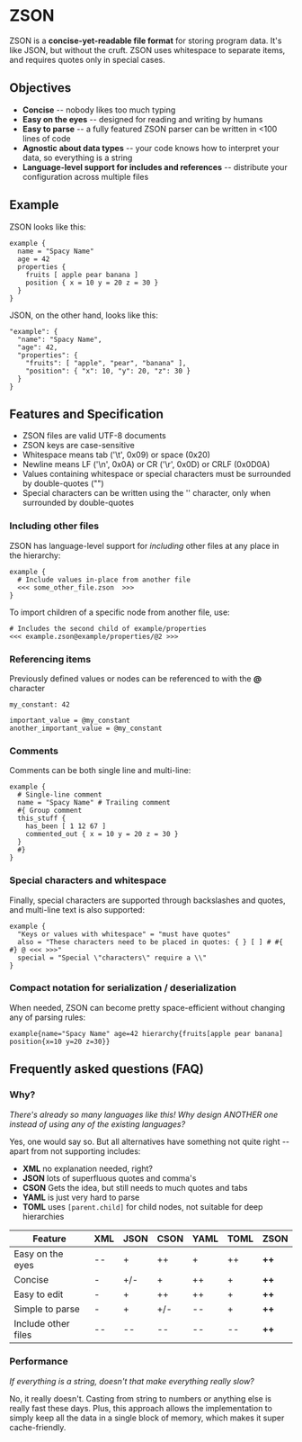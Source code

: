 # ZSON
ZSON is a **concise-yet-readable file format** for storing program data. It's like JSON, but without the cruft. ZSON uses whitespace to separate items, and requires quotes only in special cases.

## Objectives
* **Concise** -- nobody likes too much typing
* **Easy on the eyes** -- designed for reading and writing by humans
* **Easy to parse** -- a fully featured ZSON parser can be written in <100 lines of code
* **Agnostic about data types** -- your code knows how to interpret your data, so everything is a string
* **Language-level support for includes and references** -- distribute your configuration across multiple files

## Example
ZSON looks like this:
```
example {
  name = "Spacy Name"
  age = 42
  properties {
    fruits [ apple pear banana ]
    position { x = 10 y = 20 z = 30 }
  }
}
```

JSON, on the other hand, looks like this:
```
"example": {
  "name": "Spacy Name",
  "age": 42,
  "properties": {
    "fruits": [ "apple", "pear", "banana" ],
    "position": { "x": 10, "y": 20, "z": 30 }
  }
}
```

## Features and Specification
* ZSON files are valid UTF-8 documents
* ZSON keys are case-sensitive
* Whitespace means tab ('\t', 0x09) or space (0x20)
* Newline means LF ('\n', 0x0A) or CR ('\r', 0x0D) or CRLF (0x0D0A)
* Values containing whitespace or special characters must be surrounded by double-quotes ("")
* Special characters can be written using the '\' character, only when surrounded by double-quotes

### Including other files
ZSON has language-level support for *including* other files at any place in the hierarchy:
```
example {
  # Include values in-place from another file
  <<< some_other_file.zson  >>>
}
```

To import children of a specific node from another file, use:
```
# Includes the second child of example/properties
<<< example.zson@example/properties/@2 >>>
```

### Referencing items
Previously defined values or nodes can be referenced to with the **@** character
```
my_constant: 42

important_value = @my_constant
another_important_value = @my_constant
```

### Comments
Comments can be both single line and multi-line:
```
example {
  # Single-line comment
  name = "Spacy Name" # Trailing comment
  #{ Group comment
  this_stuff {
    has_been [ 1 12 67 ]
    commented_out { x = 10 y = 20 z = 30 }
  }
  #}
}
```

### Special characters and whitespace
Finally, special characters are supported through backslashes and quotes, and multi-line text is also supported:
```
example {
  "Keys or values with whitespace" = "must have quotes"
  also = "These characters need to be placed in quotes: { } [ ] # #{ #} @ <<< >>>"
  special = "Special \"characters\" require a \\"
}
```

### Compact notation for serialization / deserialization
When needed, ZSON can become pretty space-efficient without changing any of parsing rules:
```
example{name="Spacy Name" age=42 hierarchy{fruits[apple pear banana] position{x=10 y=20 z=30}}
```

## Frequently asked questions (FAQ)
### Why?
*There's already so many languages like this! Why design ANOTHER one instead of using any of the existing languages?*

Yes, one would say so. But all alternatives have something not quite right -- apart from not supporting includes:
* **XML** no explanation needed, right?
* **JSON** lots of superfluous quotes and comma's
* **CSON** Gets the idea, but still needs to much quotes and tabs
* **YAML** is just very hard to parse
* **TOML** uses `[parent.child]` for child nodes, not suitable for deep hierarchies

| Feature             | XML | JSON | CSON | YAML | TOML | **ZSON**|
| --------            | --- | ---- | ---- | ---- | ---- | ---- |
| Easy on the eyes    | --  | +    | ++   | +    | ++   | **++** |
| Concise             | -   | +/-  | +    | ++   | +    | **++** |
| Easy to edit        | -   | +    | ++   | ++   | +    | **++** |
| Simple to parse     | -   | +    | +/-  | --   | +    | **++** |
| Include other files | --  | --   | --   | --   | --   | **++** |

### Performance
*If everything is a string, doesn't that make everything really slow?*

No, it really doesn't. Casting from string to numbers or anything else is really fast these days. Plus, this approach allows the implementation to simply keep all the data in a single block of memory, which makes it super cache-friendly.
